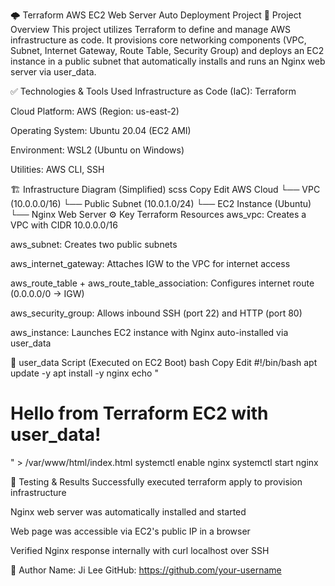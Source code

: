 🌩️ Terraform AWS EC2 Web Server Auto Deployment Project
📌 Project Overview
This project utilizes Terraform to define and manage AWS infrastructure as code. It provisions core networking components (VPC, Subnet, Internet Gateway, Route Table, Security Group) and deploys an EC2 instance in a public subnet that automatically installs and runs an Nginx web server via user_data.

✅ Technologies & Tools Used
Infrastructure as Code (IaC): Terraform

Cloud Platform: AWS (Region: us-east-2)

Operating System: Ubuntu 20.04 (EC2 AMI)

Environment: WSL2 (Ubuntu on Windows)

Utilities: AWS CLI, SSH

🏗️ Infrastructure Diagram (Simplified)
scss
Copy
Edit
AWS Cloud
└── VPC (10.0.0.0/16)
    └── Public Subnet (10.0.1.0/24)
        └── EC2 Instance (Ubuntu)
            └── Nginx Web Server
⚙️ Key Terraform Resources
aws_vpc: Creates a VPC with CIDR 10.0.0.0/16

aws_subnet: Creates two public subnets

aws_internet_gateway: Attaches IGW to the VPC for internet access

aws_route_table + aws_route_table_association: Configures internet route (0.0.0.0/0 → IGW)

aws_security_group: Allows inbound SSH (port 22) and HTTP (port 80)

aws_instance: Launches EC2 instance with Nginx auto-installed via user_data

🔧 user_data Script (Executed on EC2 Boot)
bash
Copy
Edit
#!/bin/bash
apt update -y
apt install -y nginx
echo "<h1>Hello from Terraform EC2 with user_data!</h1>" > /var/www/html/index.html
systemctl enable nginx
systemctl start nginx

🧪 Testing & Results
Successfully executed terraform apply to provision infrastructure

Nginx web server was automatically installed and started

Web page was accessible via EC2's public IP in a browser

Verified Nginx response internally with curl localhost over SSH

👤 Author
Name: Ji Lee
GitHub: https://github.com/your-username
